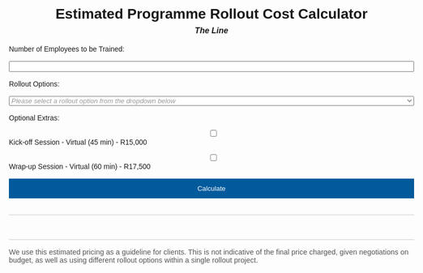 
<html lang="en">
<head>
  <meta charset="UTF-8" />
  <meta name="viewport" content="width=device-width, initial-scale=1.0" />
  <title>Estimated Programme Rollout Cost Calculator</title>
  <style>
    body {
      font-family: Arial, sans-serif;
      max-width: 800px;
      margin: auto;
      padding: 2rem;
    }
    h1, h2 {
      text-align: center;
    }
    h1 em {
      font-style: italic;
      font-size: 1rem;
      display: block;
      margin-top: 0.5rem;
    }
    label, select, input, button {
      display: block;
      width: 100%;
      margin-top: 1rem;
    }
    select:invalid {
      color: #999;
      font-style: italic;
    }
    .checkboxes label {
      display: block;
      margin-top: 0.5rem;
    }
    .results {
      margin-top: 2rem;
      border-top: 1px solid #ccc;
      padding-top: 1rem;
    }
    button {
      padding: 0.75rem;
      background-color: #005a9c;
      color: white;
      border: none;
      cursor: pointer;
    }
    #sessionInfo {
      margin-top: 1rem;
      font-style: italic;
    }
    #sessionDetails {
      margin-top: 0.5rem;
    }
    .disclaimer {
      margin-top: 2rem;
      font-size: 0.9rem;
      color: #555;
      border-top: 1px solid #ccc;
      padding-top: 1rem;
    }
  </style>
</head>
<body>
  <h1>
    Estimated Programme Rollout Cost Calculator
    <em>The Line</em>
  </h1>

  <label for="learners">Number of Employees to be Trained:</label>
  <input type="number" id="learners" oninput="toggleEngagementOptions()" />

  <label for="engagement">Rollout Options:</label>
  <select id="engagement" onchange="toggleEngagementOptions()" required>
    <option value="" disabled selected hidden>Please select a rollout option from the dropdown below</option>
    <option value="elearning">Standard eLearning (Free)</option>
    <option value="team">Team Meeting Rollout (Free)</option>
    <option value="internal">Dedicated Sessions - Internal Facilitation (Free)</option>
    <option value="external_virtual">Dedicated Sessions - RTTM Facilitation: Virtual (60 min) - R3,500/session</option>
    <option value="external_inperson">Dedicated Sessions - RTTM Facilitation: In-person (60 min) - R4,500/session</option>
  </select>

  <div id="sessionInfo" style="display:none;">
    <em>We recommend group sizes of 25 people to allow for better engagement. Each group would attend 5 sessions, 1 per episode of the programme.</em>
    <div id="sessionDetails"></div>
  </div>

  <label>Optional Extras:</label>
  <div class="checkboxes">
    <label><input type="checkbox" id="kickoff" /> Kick-off Session - Virtual (45 min) - R15,000</label>
    <label><input type="checkbox" id="wrapup" /> Wrap-up Session - Virtual (60 min) - R17,500</label>
  </div>

  <button onclick="calculateTotal()">Calculate</button>

  <div class="results" id="results"></div>

  <div class="disclaimer">
    We use this estimated pricing as a guideline for clients. This is not indicative of the final price charged, given negotiations on budget, as well as using different rollout options within a single rollout project.
  </div>

  <script>
    function toggleEngagementOptions() {
      const learners = parseInt(document.getElementById("learners").value) || 0;
      const engagement = document.getElementById("engagement").value;
      const sessionInfo = document.getElementById("sessionInfo");
      const sessionDetails = document.getElementById("sessionDetails");

      if (engagement.startsWith("external") && learners > 0) {
        const groups = Math.ceil(learners / 25);
        const sessions = groups * 5;
        sessionInfo.style.display = "block";
        sessionDetails.innerHTML = `<p><strong>Calculation:</strong> ${learners} learners ÷ 25 pax = ${groups} group(s) × 5 sessions = <strong>${sessions} sessions</strong></p>`;
      } else {
        sessionInfo.style.display = "none";
        sessionDetails.innerHTML = "";
      }
    }

    function getContentCost(learners) {
      let rate = 450;
      if (learners > 5000) rate = 300;
      else if (learners > 4000) rate = 330;
      else if (learners > 3000) rate = 360;
      else if (learners > 2000) rate = 390;
      else if (learners > 1000) rate = 420;
      const total = learners * rate;
      return Math.min(total, 3500000); // cap at R3.5m
    }

    function calculateTotal() {
      const learners = parseInt(document.getElementById("learners").value) || 0;
      const engagement = document.getElementById("engagement").value;
      const kickoff = document.getElementById("kickoff").checked;
      const wrapup = document.getElementById("wrapup").checked;

      const contentCost = getContentCost(learners);

      let engagementCost = 0;
      let sessions = 0;
      if (engagement.startsWith("external")) {
        const groups = Math.ceil(learners / 25);
        sessions = groups * 5;
        const rate = engagement === "external_virtual" ? 3500 : 4500;
        engagementCost = sessions * rate;
      }

      let extrasCost = 0;
      if (kickoff) extrasCost += 15000;
      if (wrapup) extrasCost += 17500;

      const totalCost = contentCost + engagementCost + extrasCost;

      document.getElementById("results").innerHTML = `
        <h2>Estimated Rollout Cost</h2>
        <p><strong>Content Cost:</strong> R${contentCost.toLocaleString()}</p>
        ${sessions ? `<p><strong>Engagement Sessions:</strong> ${sessions} sessions = R${engagementCost.toLocaleString()}</p>` : ""}
        <p><strong>Optional Extras:</strong> R${extrasCost.toLocaleString()}</p>
        <p><strong>Total Estimated Cost:</strong> R${totalCost.toLocaleString()}</p>
      `;
    }
  </script>
</body>
</html>
